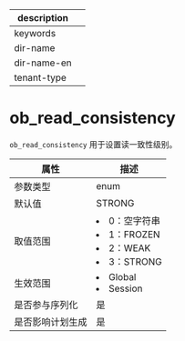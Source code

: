 |description||
|---|---|
|keywords||
|dir-name||
|dir-name-en||
|tenant-type||

# ob_read_consistency

`ob_read_consistency` 用于设置读一致性级别。

|  **属性**  |             **描述**              |
|----------|-------------------------------------------------------------------------------------------------------------------------------------------------------------------------------------------------------|
| 参数类型     | enum                            |
| 默认值      | STRONG                          |
| 取值范围     | <li> 0：空字符串   <li> 1：FROZEN   <li> 2：WEAK   <li> 3：STRONG    |
| 生效范围     | <li> Global   <li> Session            |
| 是否参与序列化  | 是                               |
| 是否影响计划生成 | 是                               |
